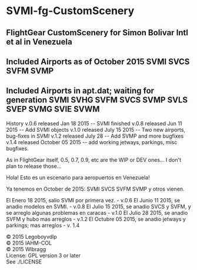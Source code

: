 # SVMI-fg-CustomScenery
FlightGear CustomScenery for Simon Bolivar Intl et al in Venezuela
------------------------------------------------------------------
Included Airports as of October 2015
SVMI
SVCS
SVFM
SVMP
------------------------------------------------------------------
Included Airports in apt.dat; waiting for generation
SVMI
SVHG
SVFM
SVCS
SVMP
SVLS
SVEP
SVMG
SVIE
SVWM
-----------------------------------------------------------------
History
v.0.6 released Jan 18 2015 -- SVMI finished
v.0.8 released Jun 11 2015 -- Add SVMI objects
v.1.0 released July 15 2015 -- Two new airports, bug-fixes in SVMI
v.1.2 released July 28 -- Add SVMP and more bugfixes
v.1.4 released October 05 2015 -- add working jetways, parkings, misc bugfixes.

As in FlightGear itself, 0.5, 0.7, 0.9, etc are the WIP or DEV ones... I don't plan to release those...


Hola!
Esto es un escenario para aeropuertos en Venezuela!

Ya tenemos en October de 2015:
SVMI
SVCS
SVFM
SVMP
y otros vienen.

El Enero 18 2015, salio SVMI por primera vez. - v.0.6
El Junio 11 2015, se anadio modelos en SVMI. - v.0.8
El Julio 15 2015, se anadio SVCS y SVFM, y se arreglo algunas problemas en caracas - v.1.0
El Julio 28 2015, se anadio SVFM y hubo mas arreglos - v.1.2
El Octubre 05 2015, se anadio jetways y parkings; mas arreglos - v. 1.4

:copyright: 2015 Legoboyvdlp <br>
:copyright: 2015 IAHM-COL <br>
:copyright: 2015 Wlbragg <br>
License: GPL version 3 or later <br>
See ./LICENSE